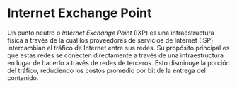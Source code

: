 # Internet Exchange Point

Un punto neutro o _Internet Exchange Point_ (IXP) es una infraestructura física a través de la cual los proveedores de servicios de Internet (ISP) intercambian el tráfico de Internet entre sus redes. Su propósito principal es que estas redes se conecten directamente a través de una infraestructura en lugar de hacerlo a través de redes de terceros. Esto disminuye la porción del tráfico, reduciendo los costos promedio por bit de la entrega del contenido.

